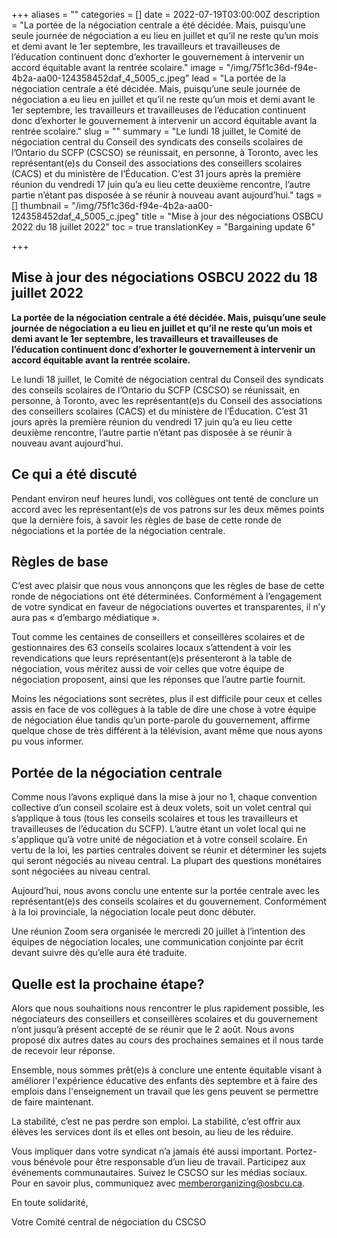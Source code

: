 +++
aliases = ""
categories = []
date = 2022-07-19T03:00:00Z
description = "La portée de la négociation centrale a été décidée. Mais, puisqu’une seule journée de négociation a eu lieu en juillet et qu’il ne reste qu’un mois et demi avant le 1er septembre, les travailleurs et travailleuses de l’éducation continuent donc d’exhorter le gouvernement à intervenir un accord équitable avant la rentrée scolaire."
image = "/img/75f1c36d-f94e-4b2a-aa00-124358452daf_4_5005_c.jpeg"
lead = "La portée de la négociation centrale a été décidée. Mais, puisqu’une seule journée de négociation a eu lieu en juillet et qu’il ne reste qu’un mois et demi avant le 1er septembre, les travailleurs et travailleuses de l’éducation continuent donc d’exhorter le gouvernement à intervenir un accord équitable avant la rentrée scolaire."
slug = ""
summary = "Le lundi 18 juillet, le Comité de négociation central du Conseil des syndicats des conseils scolaires de l’Ontario du SCFP (CSCSO) se réunissait, en personne, à Toronto, avec les représentant(e)s du Conseil des associations des conseillers scolaires (CACS) et du ministère de l’Éducation. C’est 31 jours après la première réunion du vendredi 17 juin qu’a eu lieu cette deuxième rencontre, l’autre partie n’étant pas disposée à se réunir à nouveau avant aujourd’hui."
tags = []
thumbnail = "/img/75f1c36d-f94e-4b2a-aa00-124358452daf_4_5005_c.jpeg"
title = "Mise à jour des négociations OSBCU 2022 du 18 juillet 2022"
toc = true
translationKey = "Bargaining update 6"

+++
## Mise à jour des négociations OSBCU 2022 du 18 juillet 2022

**La portée de la négociation centrale a été décidée. Mais, puisqu’une seule journée de négociation a eu lieu en juillet et qu’il ne reste qu’un mois et demi avant le 1er septembre, les travailleurs et travailleuses de l’éducation continuent donc d’exhorter le gouvernement à intervenir un accord équitable avant la rentrée scolaire.**

Le lundi 18 juillet, le Comité de négociation central du Conseil des syndicats des conseils scolaires de l’Ontario du SCFP (CSCSO) se réunissait, en personne, à Toronto, avec les représentant(e)s du Conseil des associations des conseillers scolaires (CACS) et du ministère de l’Éducation. C’est 31 jours après la première réunion du vendredi 17 juin qu’a eu lieu cette deuxième rencontre, l’autre partie n’étant pas disposée à se réunir à nouveau avant aujourd’hui.

## **Ce qui a été discuté**

Pendant environ neuf heures lundi, vos collègues ont tenté de conclure un accord avec les représentant(e)s de vos patrons sur les deux mêmes points que la dernière fois, à savoir les règles de base de cette ronde de négociations et la portée de la négociation centrale.

## Règles de base

C’est avec plaisir que nous vous annonçons que les règles de base de cette ronde de négociations ont été déterminées. Conformément à l’engagement de votre syndicat en faveur de négociations ouvertes et transparentes, il n’y aura pas « d’embargo médiatique ».

Tout comme les centaines de conseillers et conseillères scolaires et de gestionnaires des 63 conseils scolaires locaux s’attendent à voir les revendications que leurs représentant(e)s présenteront à la table de négociation, vous méritez aussi de voir celles que votre équipe de négociation proposent, ainsi que les réponses que l’autre partie fournit.

Moins les négociations sont secrètes, plus il est difficile pour ceux et celles assis en face de vos collègues à la table de dire une chose à votre équipe de négociation élue tandis qu’un porte-parole du gouvernement, affirme quelque chose de très différent à la télévision, avant même que nous ayons pu vous informer.

## Portée de la négociation centrale

Comme nous l’avons expliqué dans la mise à jour no 1, chaque convention collective d’un conseil scolaire est à deux volets, soit un volet central qui s’applique à tous (tous les conseils scolaires et tous les travailleurs et travailleuses de l’éducation du SCFP). L’autre étant un volet local qui ne s'applique qu’à votre unité de négociation et à votre conseil scolaire. En vertu de la loi, les parties centrales doivent se réunir et déterminer les sujets qui seront négociés au niveau central. La plupart des questions monétaires sont négociées au niveau central.

Aujourd’hui, nous avons conclu une entente sur la portée centrale avec les représentant(e)s des conseils scolaires et du gouvernement. Conformément à la loi provinciale, la négociation locale peut donc débuter.

Une réunion Zoom sera organisée le mercredi 20 juillet à l’intention des équipes de négociation locales, une communication conjointe par écrit devant suivre dès qu’elle aura été traduite.

## **Quelle est la prochaine étape?**

Alors que nous souhaitions nous rencontrer le plus rapidement possible, les négociateurs des conseillers et conseillères scolaires et du gouvernement n’ont jusqu’à présent accepté de se réunir que le 2 août. Nous avons proposé dix autres dates au cours des prochaines semaines et il nous tarde de recevoir leur réponse.

Ensemble, nous sommes prêt(e)s à conclure une entente équitable visant à améliorer l'expérience éducative des enfants dès septembre et à faire des emplois dans l'enseignement un travail que les gens peuvent se permettre de faire maintenant.

La stabilité, c’est ne pas perdre son emploi. La stabilité, c’est offrir aux élèves les services dont ils et elles ont besoin, au lieu de les réduire.

Vous impliquer dans votre syndicat n’a jamais été aussi important. Portez-vous bénévole pour être responsable d’un lieu de travail. Participez aux événements communautaires. Suivez le CSCSO sur les médias sociaux. Pour en savoir plus, communiquez avec [memberorganizing@osbcu.ca](mailto:memberorganizing@osbcu.ca).

En toute solidarité,

Votre Comité central de négociation du CSCSO
